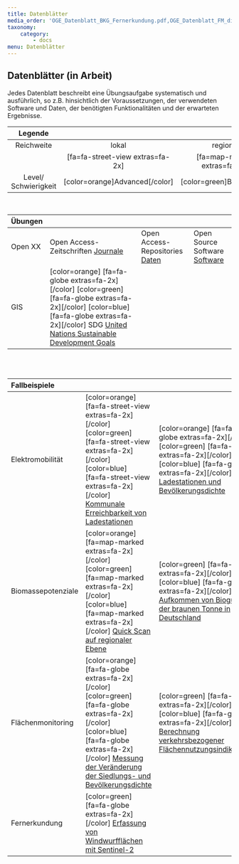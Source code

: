 ```yaml
---
title: Datenblätter
media_order: 'OGE_Datenblatt_BKG_Fernerkundung.pdf,OGE_Datenblatt_FM_dichte_vg.pdf,OGE_Datenblatt_FM_verkehrsindikatoren.pdf,OGE_Datenblatt_OpenXX_DesktopGIS.pdf,OGE_Datenblatt_OpenXX_Journale.pdf,OGE_Datenblatt_OpenXX_Repositories.pdf,OGE_Datenblatt_EMobi_National_ABC.pdf,OGE_Datenblatt_EMobi_Global_ABC.pdf,OGE_Datenblatt_EMobi_Lokal_ABC.pdf,OGE_Datenblatt_SDG_Global_ABC.pdf,OGE_Datenblatt_DBFZ_regional.pdf,OGE_Datenblatt_DBFZ_Biogut_national_A.pdf,OGE_Datenblatt_DBFZ_Biogut_national_B_C.pdf'
taxonomy:
    category:
        - docs
menu: Datenblätter
---
```


## Datenblätter (in Arbeit)

Jedes Datenblatt beschreibt eine Übungsaufgabe systematisch und ausführlich, so z.B. hinsichtlich der Voraussetzungen, der verwendeten Software und Daten, der benötigten Funktionalitäten und der erwarteten Ergebnisse.

| Legende | | | |
| :-: | :-: | :-: | :-: |
| Reichweite | lokal | regional | national/global |
| | [fa=fa-street-view extras=fa-2x] | [fa=map-marked extras=fa-2x] | [fa=fa-globe extras=fa-2x] |
| Level/ Schwierigkeit | [color=orange]Advanced[/color] | [color=green]Basic[/color] | [color=blue]Click-by-Click[/color] |
<br>

| Übungen | | | |
|  :-----          |  :-----          |  :-----          | :----- |
|  Open XX | Open Access-Zeitschriften [Journale](OGE_Datenblatt_OpenXX_Journale.pdf) | Open Access-Repositories [Daten](OGE_Datenblatt_OpenXX_Repositories.pdf) | Open Source Software [Software](OGE_Datenblatt_OpenXX_DesktopGIS.pdf) |
| GIS  |  [color=orange] [fa=fa-globe extras=fa-2x][/color] [color=green] [fa=fa-globe extras=fa-2x][/color] [color=blue] [fa=fa-globe extras=fa-2x][/color] SDG [United Nations Sustainable Development Goals](OGE_Datenblatt_SDG_Global_ABC.pdf) |
<br><br>

| Fallbeispiele  | | | |
|  :-----        | :----- | :----- | :----- |
| Elektromobilität | [color=orange] [fa=fa-street-view extras=fa-2x][/color] [color=green] [fa=fa-street-view extras=fa-2x][/color] [color=blue] [fa=fa-street-view extras=fa-2x][/color] [Kommunale Erreichbarkeit von Ladestationen](OGE_Datenblatt_EMobi_Lokal_ABC.pdf) | [color=orange] [fa=fa-globe extras=fa-2x][/color] [color=green] [fa=fa-globe extras=fa-2x][/color] [color=blue] [fa=fa-globe extras=fa-2x][/color] [Ladestationen und Bevölkerungsdichte](OGE_Datenblatt_EMobi_National_ABC.pdf) | [color=orange] [fa=fa-globe extras=fa-2x][/color] [color=green] [fa=fa-globe extras=fa-2x][/color] [color=blue] [fa=fa-globe extras=fa-2x][/color] [Reise quer durch Europa](OGE_Datenblatt_EMobi_Global_ABC.pdf) |
| Biomassepotenziale | [color=orange] [fa=map-marked extras=fa-2x][/color] [color=green] [fa=map-marked extras=fa-2x][/color] [color=blue] [fa=map-marked extras=fa-2x][/color] [Quick Scan auf regionaler Ebene](OGE_Datenblatt_DBFZ_regional.pdf) | [color=green] [fa=fa-globe extras=fa-2x][/color] [color=blue] [fa=fa-globe extras=fa-2x][/color] [Aufkommen von Biogut aus der braunen Tonne in Deutschland](OGE_Datenblatt_DBFZ_Biogut_national_B_C.pdf) | [color=orange] [fa=fa-globe extras=fa-2x][/color] [Bioenergiepotenziale in Europa](OGE_Datenblatt_DBFZ_Biogut_national_A.pdf) |
| Flächenmonitoring | [color=orange] [fa=fa-globe extras=fa-2x][/color] [color=green] [fa=fa-globe extras=fa-2x][/color] [color=blue] [fa=fa-globe extras=fa-2x][/color] [Messung der Veränderung der Siedlungs- und Bevölkerungsdichte](OGE_Datenblatt_FM_dichte_vg.pdf) | [color=green] [fa=fa-globe extras=fa-2x][/color] [color=blue] [fa=fa-globe extras=fa-2x][/color] [Berechnung verkehrsbezogener Flächennutzungsindikatoren](OGE_Datenblatt_FM_verkehrsindikatoren.pdf) |
| Fernerkundung | [color=green] [fa=fa-globe extras=fa-2x][/color] [Erfassung von Windwurfflächen mit Sentinel-2](OGE_Datenblatt_BKG_Fernerkundung.pdf) |
<br>
